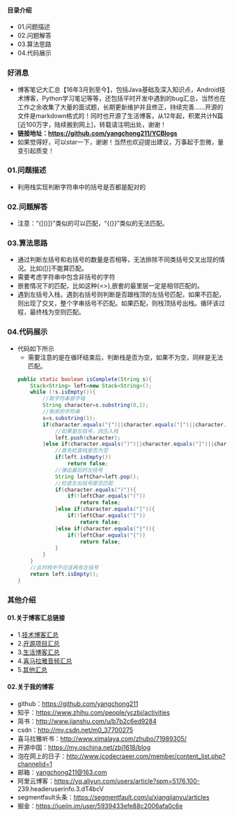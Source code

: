 #### 目录介绍
- 01.问题描述
- 02.问题解答
- 03.算法思路
- 04.代码展示





### 好消息
- 博客笔记大汇总【16年3月到至今】，包括Java基础及深入知识点，Android技术博客，Python学习笔记等等，还包括平时开发中遇到的bug汇总，当然也在工作之余收集了大量的面试题，长期更新维护并且修正，持续完善……开源的文件是markdown格式的！同时也开源了生活博客，从12年起，积累共计N篇[近100万字，陆续搬到网上]，转载请注明出处，谢谢！
- **链接地址：https://github.com/yangchong211/YCBlogs**
- 如果觉得好，可以star一下，谢谢！当然也欢迎提出建议，万事起于忽微，量变引起质变！




### 01.问题描述
- 利用栈实现判断字符串中的括号是否都是配对的


### 02.问题解答
- 注意：“{[()]}”类似的可以匹配，“{(}}”类似的无法匹配。



### 03.算法思路
- 通过判断左括号和右括号的数量是否相等，无法排除不同类括号交叉出现的情况。比如([)]不能算匹配。
- 需要考虑字符串中包含非括号的字符
- 嵌套情况下的匹配，比如这种{<>},嵌套的最里层一定是相邻匹配的。
- 遇到左括号入栈，遇到右括号则判断是否跟栈顶的左括号匹配，如果不匹配，则出现了交叉，整个字串括号不匹配。如果匹配，则栈顶括号出栈。循环该过程，最终栈为空则匹配。



### 04.代码展示
- 代码如下所示
    - 需要注意的是在循环结束后，判断栈是否为空，如果不为空，同样是无法匹配。
    ```java
    public static boolean isComplete(String s){
        Stack<String> left=new Stack<String>();
        while (!s.isEmpty()){
            //取字符串首字母
            String character=s.substring(0,1);
            //剩余的字符串
            s=s.substring(1);
            if(character.equals("{")||character.equals("[")||character.equals("(")){
                //如果是左括号，则压入栈
                left.push(character);
            }else if(character.equals(")")||character.equals("]")||character.equals("}")){
                //首先检查栈是否为空
                if(left.isEmpty())
                    return false;
                //弹出最后的左括号
                String leftChar=left.pop();
                //检查左右括号是否匹配
                if(character.equals(")")){
                    if(!leftChar.equals("("))
                        return false;
                }else if(character.equals("]")){
                    if(!leftChar.equals("["))
                        return false;
                }else if(character.equals("}")){
                    if(!leftChar.equals("{"))
                        return false;
                }
            }
        }
        //此时栈中不应该再有左括号
        return left.isEmpty();
    }
    ```







### 其他介绍
#### 01.关于博客汇总链接
- 1.[技术博客汇总](https://www.jianshu.com/p/614cb839182c)
- 2.[开源项目汇总](https://blog.csdn.net/m0_37700275/article/details/80863574)
- 3.[生活博客汇总](https://blog.csdn.net/m0_37700275/article/details/79832978)
- 4.[喜马拉雅音频汇总](https://www.jianshu.com/p/f665de16d1eb)
- 5.[其他汇总](https://www.jianshu.com/p/53017c3fc75d)



#### 02.关于我的博客
- github：https://github.com/yangchong211
- 知乎：https://www.zhihu.com/people/yczbj/activities
- 简书：http://www.jianshu.com/u/b7b2c6ed9284
- csdn：http://my.csdn.net/m0_37700275
- 喜马拉雅听书：http://www.ximalaya.com/zhubo/71989305/
- 开源中国：https://my.oschina.net/zbj1618/blog
- 泡在网上的日子：http://www.jcodecraeer.com/member/content_list.php?channelid=1
- 邮箱：yangchong211@163.com
- 阿里云博客：https://yq.aliyun.com/users/article?spm=5176.100- 239.headeruserinfo.3.dT4bcV
- segmentfault头条：https://segmentfault.com/u/xiangjianyu/articles
- 掘金：https://juejin.im/user/5939433efe88c2006afa0c6e











